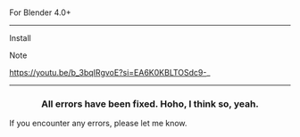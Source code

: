 
<br/>For Blender 4.0+<hr/>

Install

> [!NOTE]
> https://youtu.be/b_3bqIRgvoE?si=EA6K0KBLTOSdc9-_

<hr/>

<h3 align="center">All errors have been fixed. Hoho, I think so, yeah.</h3>

If you encounter any errors, please let me know.
<br/>
